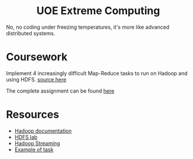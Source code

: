 <h1 align="center">
  UOE Extreme Computing
</h1>
No, no coding under freezing temperatures, it's more like advanced distributed systems. 

# Coursework
Implement 4 increasingly difficult Map-Reduce tasks to run on Hadoop and using HDFS. [source here](https://github.com/msramalho/uoe-extreme-computing/tree/master/coursework)

The complete assignment can be found [here](https://github.com/msramalho/uoe-extreme-computing/blob/master/assignment.pdf)

# Resources
* [Hadoop documentation](https://hadoop.apache.org/docs/r2.9.1/hadoop-streaming/HadoopStreaming.html)
* [HDFS lab](http://www.inf.ed.ac.uk/teaching/courses/exc/labs/hdfs.html)
* [Hadoop Streaming](http://www.inf.ed.ac.uk/teaching/courses/exc/labs/designing_for_streaming.html)
* [Example of task](http://www.inf.ed.ac.uk/teaching/courses/exc/labs/hadoop_streaming.html)
